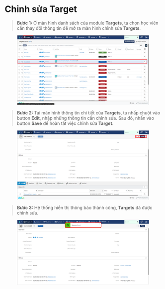 # Chỉnh sửa Target

> **Bước 1:** Ở màn hình danh sách của module **Targets**, ta chọn học viên cần thay đổi thông tin để mở ra màn hình chỉnh sửa **Targets**.

<figure><img src="../../.gitbook/assets/image (1) (1) (1).png" alt=""><figcaption></figcaption></figure>

> **Bước 2:** Tại màn hình thông tin chi tiết của **Targets**, ta nhấp chuột vào button **Edit**, nhập những thông tin cần chỉnh sửa. Sau đó, nhấn vào button **Save** để hoàn tất việc chỉnh sửa **Target**.

<figure><img src="../../.gitbook/assets/image (2) (4) (1).png" alt=""><figcaption></figcaption></figure>

> **Bước 3:** Hệ thống hiển thị thông báo thành công, **Targets** đã được chỉnh sửa.

<figure><img src="../../.gitbook/assets/image (7) (3).png" alt=""><figcaption></figcaption></figure>
